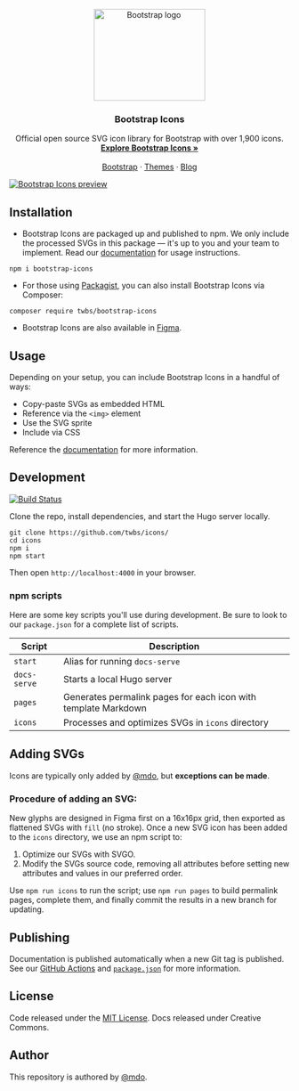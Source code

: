 <p align="center">
  <a href="https://getbootstrap.com/">
    <img src="https://getbootstrap.com/docs/5.2/assets/brand/bootstrap-logo-shadow.png" alt="Bootstrap logo" width="200" height="165">
  </a>
</p>

<h3 align="center">Bootstrap Icons</h3>

<p align="center">
  Official open source SVG icon library for Bootstrap with over 1,900 icons.
  <br>
  <a href="https://icons.getbootstrap.com/"><strong>Explore Bootstrap Icons »</strong></a>
  <br>
  <br>
  <a href="https://getbootstrap.com/">Bootstrap</a>
  ·
  <a href="https://themes.getbootstrap.com/">Themes</a>
  ·
  <a href="https://blog.getbootstrap.com/">Blog</a>
  <br>
</p>

[![Bootstrap Icons preview](https://github.com/twbs/icons/blob/main/.github/preview.png)](https://icons.getbootstrap.com)

## Installation

- Bootstrap Icons are packaged up and published to npm. We only include the processed SVGs in this package — it's up to you and your team to implement. Read our [documentation](https://icons.getbootstrap.com/) for usage instructions.

```shell
npm i bootstrap-icons
```

- For those using [Packagist](https://packagist.org/packages/twbs/bootstrap-icons), you can also install Bootstrap Icons via Composer:

```shell
composer require twbs/bootstrap-icons
```

- Bootstrap Icons are also available in [Figma](https://www.figma.com/community/file/1042482994486402696/Bootstrap-Icons).

## Usage

Depending on your setup, you can include Bootstrap Icons in a handful of ways:

- Copy-paste SVGs as embedded HTML
- Reference via the `<img>` element
- Use the SVG sprite
- Include via CSS

Reference the [documentation](https://icons.getbootstrap.com/#usage) for more information.

## Development

[![Build Status](https://github.com/twbs/icons/workflows/Tests/badge.svg)](https://github.com/twbs/icons/actions?workflow=Tests)

Clone the repo, install dependencies, and start the Hugo server locally.

```shell
git clone https://github.com/twbs/icons/
cd icons
npm i
npm start
```

Then open `http://localhost:4000` in your browser.

### npm scripts

Here are some key scripts you'll use during development. Be sure to look to our `package.json` for a complete list of scripts.

| Script | Description |
| --- | --- |
| `start` | Alias for running `docs-serve` |
| `docs-serve` | Starts a local Hugo server |
| `pages` | Generates permalink pages for each icon with template Markdown |
| `icons` | Processes and optimizes SVGs in `icons` directory |

## Adding SVGs

Icons are typically only added by [@mdo](https://github.com/mdo), but **exceptions can be made**. 

### Procedure of adding an SVG:

New glyphs are designed in Figma first on a 16x16px grid, then exported as flattened SVGs with `fill` (no stroke). Once a new SVG icon has been added to the `icons` directory, we use an npm script to:

1. Optimize our SVGs with SVGO.
2. Modify the SVGs source code, removing all attributes before setting new attributes and values in our preferred order.

Use `npm run icons` to run the script; use `npm run pages` to build permalink pages, complete them, and finally commit the results in a new branch for updating.

## Publishing

Documentation is published automatically when a new Git tag is published. See our [GitHub Actions](https://github.com/twbs/icons/tree/main/.github/workflows) and [`package.json`](https://github.com/twbs/icons/blob/main/package.json) for more information.

## License

Code released under the [MIT License](https://github.com/twbs/icons/blob/main/LICENSE.md). Docs released under Creative Commons.

## Author

This repository is authored by [@mdo](https://github.com/mdo).
